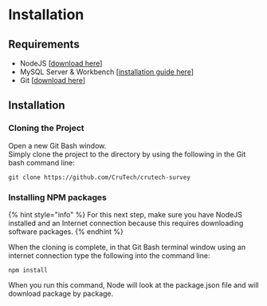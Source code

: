 # Installation

## Requirements

* NodeJS \[[download here](https://nodejs.org/en/download/)\]
* MySQL Server & Workbench \[[installation guide here](https://crutechdocs.benrobson.tk/crutech-survey/mysql-server-and-workbench-installation)\]
* Git \[[download here](https://git-scm.com/downloads)\]

## Installation

### Cloning the Project

Open a new Git Bash window.  
Simply clone the project to the directory by using the following in the Git bash command line:

```text
git clone https://github.com/CruTech/crutech-survey
```

### Installing NPM packages

{% hint style="info" %}
For this next step, make sure you have NodeJS installed and an Internet connection because this requires downloading software packages.
{% endhint %}

When the cloning is complete, in that Git Bash terminal window using an internet connection type the following into the command line:

```text
npm install
```

When you run this command, Node will look at the package.json file and will download package by package.

